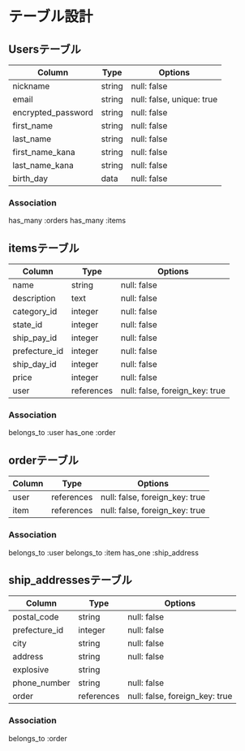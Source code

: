 # テーブル設計

## Usersテーブル

|Column             |Type    |Options                   |
|-------------------|--------|--------------------------|
|nickname           |string  |null: false               |
|email              |string  |null: false, unique: true |
|encrypted_password |string  |null: false               |
|first_name         |string  |null: false               |
|last_name          |string  |null: false               |
|first_name_kana    |string  |null: false               |
|last_name_kana     |string  |null: false               |
|birth_day          |data    |null: false               |

### Association
has_many :orders
has_many :items

## itemsテーブル

|Column             |Type          |Options                        |
|-------------------|--------------|-------------------------------|
|name               |string        |null: false                    |
|description        |text          |null: false                    |
|category_id        |integer       |null: false                    |
|state_id           |integer       |null: false                    |
|ship_pay_id        |integer       |null: false                    |
|prefecture_id      |integer       |null: false                    |
|ship_day_id        |integer       |null: false                    |
|price              |integer       |null: false                    |
|user               |references    |null: false, foreign_key: true |

### Association
belongs_to :user
has_one :order

## orderテーブル

|Column             |Type       |Options                        |
|-------------------|-----------|-------------------------------|
|user               |references |null: false, foreign_key: true |
|item               |references |null: false, foreign_key: true |

### Association
belongs_to :user
belongs_to :item
has_one :ship_address

## ship_addressesテーブル

|Column          |Type       |Options                        |
|----------------|-----------|-------------------------------|
|postal_code     |string     |null: false                    |
|prefecture_id   |integer    |null: false                    |
|city            |string     |null: false                    |
|address         |string     |null: false                    |
|explosive       |string     |                               |
|phone_number    |string     |null: false                    |
|order           |references |null: false, foreign_key: true |

### Association
belongs_to :order